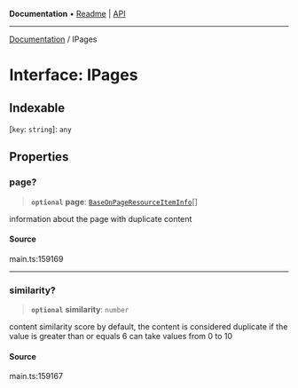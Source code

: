 **Documentation** • [Readme](../README.md) \| [API](../globals.md)

***

[Documentation](../README.md) / IPages

# Interface: IPages

## Indexable

 \[`key`: `string`\]: `any`

## Properties

### page?

> **`optional`** **page**: [`BaseOnPageResourceItemInfo`](../classes/BaseOnPageResourceItemInfo.md)[]

information about the page with duplicate content

#### Source

main.ts:159169

***

### similarity?

> **`optional`** **similarity**: `number`

content similarity score
by default, the content is considered duplicate if the value is greater than or equals 6
can take values from 0 to 10

#### Source

main.ts:159167
